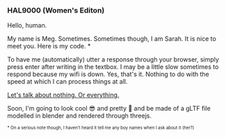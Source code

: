 ### HAL9000 (Women's Editon)
Hello, human.

My name is Meg. Sometimes. Sometimes though, I am Sarah. It is nice to meet you. Here is my code. *

To have me (automatically) utter a response through your browser, simply press enter after writing in the textbox. I may be a little slow sometimes to respond because my wifi is down. Yes, that's it. Nothing to do with the speed at which I can process things at all.

[Let's talk about nothing. Or everything.](http://34.130.94.99/)

Soon, I'm going to look cool :sunglasses: and pretty :nail_care: and be made of a gLTF file modelled in blender and rendered through threejs.

<sub><sup>* On a serious note though, I haven't heard it tell me any boy names when I ask about it (her?)<sub><sup>
